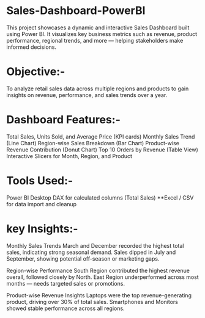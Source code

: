 # Sales-Dashboard-PowerBI
This project showcases a dynamic and interactive Sales Dashboard built using Power BI. It visualizes key business metrics such as revenue, product performance, regional trends, and more — helping stakeholders make informed decisions.

# Objective:-
To analyze retail sales data across multiple regions and products to gain insights on revenue, performance, and sales trends over a year.

# Dashboard Features:-
Total Sales, Units Sold, and Average Price (KPI cards)
Monthly Sales Trend (Line Chart)
Region-wise Sales Breakdown (Bar Chart)
Product-wise Revenue Contribution (Donut Chart)
Top 10 Orders by Revenue (Table View)
Interactive Slicers for Month, Region, and Product
# Tools Used:-
Power BI Desktop
DAX for calculated columns (Total Sales)
**Excel / CSV for data import and cleanup
# key Insights:-
Monthly Sales Trends March and December recorded the highest total sales, indicating strong seasonal demand. Sales dipped in July and September, showing potential off-season or marketing gaps.

Region-wise Performance South Region contributed the highest revenue overall, followed closely by North. East Region underperformed across most months — needs targeted sales or promotions.

Product-wise Revenue Insights Laptops were the top revenue-generating product, driving over 30% of total sales. Smartphones and Monitors showed stable performance across all regions.
